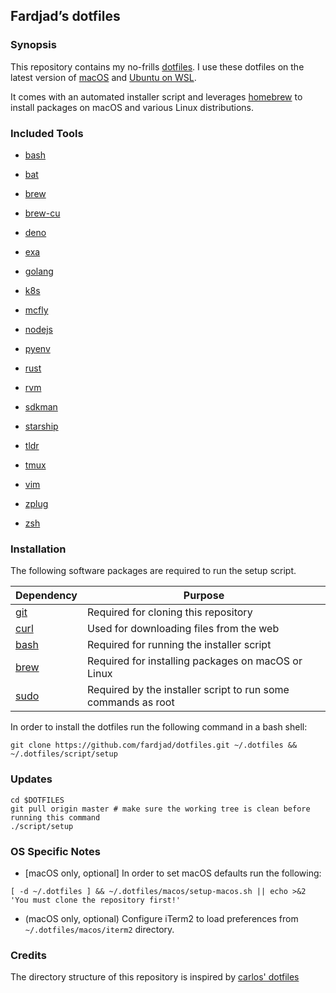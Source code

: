 <div id="header">

</div>

<div id="content">

<div class="sect1">

## Fardjad’s dotfiles

<div class="sectionbody">

<div class="sect2">

### Synopsis

<div class="paragraph">

This repository contains my no-frills [dotfiles](https://wiki.archlinux.org/title/Dotfiles). I use these dotfiles on the latest version of [macOS](https://www.apple.com/macos) and [Ubuntu on WSL](https://ubuntu.com/wsl).

</div>

<div class="paragraph">

It comes with an automated installer script and leverages [homebrew](https://brew.sh) to install packages on macOS and various Linux distributions.

</div>

</div>

<div class="sect2">

### Included Tools

<div id="header">

</div>

<div id="content">

<div id="preamble">

<div class="sectionbody">

<div class="ulist">

- [bash](/bash)

- [bat](/bat)

- [brew](/brew)

- [brew-cu](/brew-cu)

- [deno](/deno)

- [exa](/exa)

- [golang](/golang)

- [k8s](/k8s)

- [mcfly](/mcfly)

- [nodejs](/nodejs)

- [pyenv](/pyenv)

- [rust](/rust)

- [rvm](/rvm)

- [sdkman](/sdkman)

- [starship](/starship)

- [tldr](/tldr)

- [tmux](/tmux)

- [vim](/vim)

- [zplug](/zplug)

- [zsh](/zsh)

</div>

</div>

</div>

</div>

</div>

<div class="sect2">

### Installation

<div class="paragraph">

The following software packages are required to run the setup script.

</div>

| Dependency                                | Purpose                                                       |
| ----------------------------------------- | ------------------------------------------------------------- |
| [git](https://git-scm.com)                | Required for cloning this repository                          |
| [curl](https://curl.haxx.se)              | Used for downloading files from the web                       |
| [bash](https://www.gnu.org/software/bash) | Required for running the installer script                     |
| [brew](https://brew.sh)                   | Required for installing packages on macOS or Linux            |
| [sudo](https://www.sudo.ws)               | Required by the installer script to run some commands as root |

<div class="paragraph">

In order to install the dotfiles run the following command in a bash shell:

</div>

<div class="listingblock">

<div class="content">

```highlight
git clone https://github.com/fardjad/dotfiles.git ~/.dotfiles && ~/.dotfiles/script/setup
```

</div>

</div>

</div>

<div class="sect2">

### Updates

<div class="listingblock">

<div class="content">

```highlight
cd $DOTFILES
git pull origin master # make sure the working tree is clean before running this command
./script/setup
```

</div>

</div>

</div>

<div class="sect2">

### OS Specific Notes

<div class="ulist">

- \[macOS only, optional\] In order to set macOS defaults run the following:

</div>

<div class="listingblock">

<div class="content">

```highlight
[ -d ~/.dotfiles ] && ~/.dotfiles/macos/setup-macos.sh || echo >&2 'You must clone the repository first!'
```

</div>

</div>

<div class="ulist">

- (macOS only, optional) Configure iTerm2 to load preferences from `~/.dotfiles/macos/iterm2` directory.

</div>

</div>

<div class="sect2">

### Credits

<div class="paragraph">

The directory structure of this repository is inspired by [carlos' dotfiles](https://github.com/caarlos0/dotfiles)

</div>

</div>

</div>

</div>

</div>
